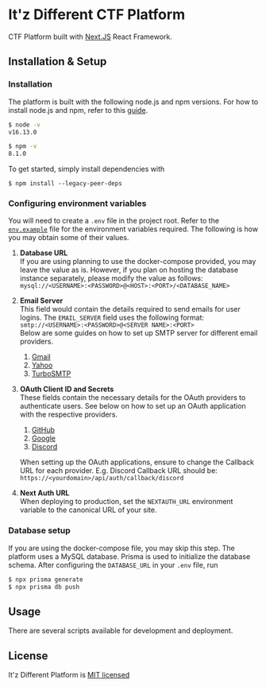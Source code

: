 # It'z Different CTF Platform 

CTF Platform built with [Next.JS](https://nextjs.org/) React Framework. 

## Installation & Setup

### Installation

The platform is built with the following node.js and npm versions. For how to install node.js and npm, refer to this [guide](https://docs.npmjs.com/downloading-and-installing-node-js-and-npm).

```bash
$ node -v
v16.13.0

$ npm -v
8.1.0
```

To get started, simply install dependencies with

```node
$ npm install --legacy-peer-deps
```

### Configuring environment variables

You will need to create a `.env` file in the project root. Refer to the [`env.example`](./env.example) file for the environment variables required. The following is how you may obtain some of their values.

1. **Database URL**    
   If you are using planning to use the docker-compose provided, you may leave the value as is. However, if you plan on hosting the database instance separately, please modify the value as follows:  
   ```mysql://<USERNAME>:<PASSWORD>@<HOST>:<PORT>/<DATABASE_NAME>```

2. **Email Server**  
   This field would contain the details required to send emails for user logins. The `EMAIL_SERVER` field uses the following format:  
   `smtp://<USERNAME>:<PASSWORD>@<SERVER NAME>:<PORT>`  
   Below are some guides on how to set up SMTP server for different email providers. 
   1. [Gmail](https://kb.synology.com/en-global/SRM/tutorial/How_to_use_Gmail_SMTP_server_to_send_emails_for_SRM)
   2. [Yahoo](https://serversmtp.com/smtp-yahoo/#:~:text=SMTP%20server%20address%3A%20smtp.mail,name%3A%20your%20Yahoo!%20Mail%20account)
   3. [TurboSMTP](https://serversmtp.com/step-by-step-tutorials/)

3. **OAuth Client ID and Secrets**  
   These fields contain the necessary details for the OAuth providers to authenticate users. See below on how to set up an OAuth application with the respective providers.  
   1. [GitHub](https://docs.github.com/en/developers/apps/building-oauth-apps/authorizing-oauth-apps)
   2. [Google](https://support.google.com/cloud/answer/6158849?hl=en)
   3. [Discord](https://discord.com/developers/docs/topics/oauth2)  
   
   When setting up the OAuth applications, ensure to change the Callback URL for each provider. E.g. Discord Callback URL should be: `https://<yourdomain>/api/auth/callback/discord`

4. **Next Auth URL**  
   When deploying to production, set the `NEXTAUTH_URL` environment variable to the canonical URL of your site.

### Database setup

If you are using the docker-compose file, you may skip this step. The platform uses a MySQL database. Prisma is used to initialize the database schema. After configuring the `DATABASE_URL` in your `.env` file, run

```bash
$ npx prisma generate
$ npx prisma db push
```

## Usage

There are several scripts available for development and deployment. 

## License

It'z Different Platform is [MIT licensed](./LICENSE)
